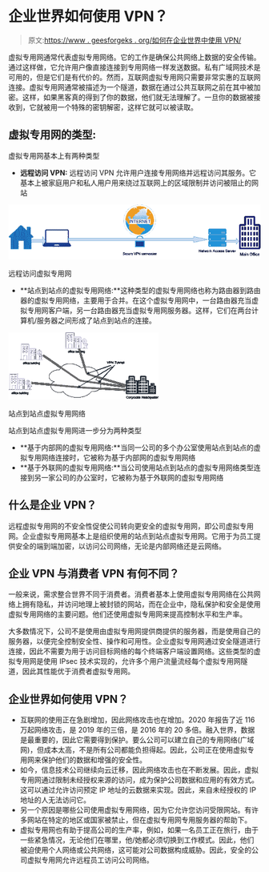 # 企业世界如何使用 VPN？

> 原文:[https://www . geesforgeks . org/如何在企业世界中使用 VPN/](https://www.geeksforgeeks.org/how-vpn-is-used-in-the-corporate-world/)

虚拟专用网通常代表虚拟专用网络。它的工作是确保公共网络上数据的安全传输。通过这样做，它允许用户像直接连接到专用网络一样发送数据。私有广域网技术是可用的，但是它们是有代价的。然而，互联网虚拟专用网只需要非常实惠的互联网连接。虚拟专用网通常被描述为一个隧道，数据在通过公共互联网之前在其中被加密。这样，如果黑客真的得到了你的数据，他们就无法理解了。一旦你的数据被接收到，它就被用一个特殊的密钥解密，这样它就可以被读取。

## **虚拟专用网的类型:**

虚拟专用网基本上有两种类型

*   **远程访问 VPN:** 远程访问 VPN 允许用户连接专用网络并远程访问其服务。它基本上被家庭用户和私人用户用来绕过互联网上的区域限制并访问被阻止的网站

![](img/d9bb0552a4b4f85eec85edd126db9c73.png)

远程访问虚拟专用网

*   **站点到站点的虚拟专用网络:**这种类型的虚拟专用网络也称为路由器到路由器的虚拟专用网络，主要用于合并。在这个虚拟专用网中，一台路由器充当虚拟专用网客户端，另一台路由器充当虚拟专用网服务器。这样，它们在两台计算机/服务器之间形成了站点到站点的连接。

![](img/5050a02753aab5e6ac1339dc2e1c4709.png)

站点到站点虚拟专用网络

站点到站点虚拟专用网进一步分为两种类型

*   **基于内部网的虚拟专用网络:**当同一公司的多个办公室使用站点到站点的虚拟专用网络连接时，它被称为基于内部网的虚拟专用网络
*   **基于外联网的虚拟专用网络:**当公司使用站点到站点的虚拟专用网络类型连接到另一家公司的办公室时，它被称为基于外联网的虚拟专用网络

## **什么是企业 VPN？**

远程虚拟专用网的不安全性促使公司转向更安全的虚拟专用网，即公司虚拟专用网。企业虚拟专用网基本上是组织使用的站点到站点虚拟专用网。它用于为员工提供安全的端到端加密，以访问公司网络，无论是内部网络还是云网络。

## **企业 VPN 与消费者 VPN 有何不同？**

一般来说，需求整合世界不同于消费者。消费者基本上使用虚拟专用网络在公共网络上拥有隐私，并访问地理上被封锁的网站，而在企业中，隐私保护和安全是使用虚拟专用网络的主要问题。他们还使用虚拟专用网来提高控制水平和生产率。

大多数情况下，公司不是使用由虚拟专用网提供商提供的服务器，而是使用自己的服务器，以便完全控制安全性、操作和可用性。企业虚拟专用网通过安全隧道进行连接，因此不需要为用于访问目标网络的每个终端客户端设置网络。这些类型的虚拟专用网是使用 IPsec 技术实现的，允许多个用户流量流经每个虚拟专用网隧道，因此其性能优于消费者虚拟专用网。

## 企业世界如何使用 VPN？

*   互联网的使用正在急剧增加，因此网络攻击也在增加。2020 年报告了近 116 万起网络攻击，是 2019 年的三倍，是 2016 年的 20 多倍。融入世界，数据是最重要的，因此它需要得到保护。要么公司可以建立自己的专用网络(广域网)，但成本太高，不是所有公司都能负担得起。因此，公司正在使用虚拟专用网来保护他们的数据和增强的安全性。
*   如今，信息技术公司继续向云迁移，因此网络攻击也在不断发展。因此，虚拟专用网通过限制未经授权来源的访问，成为保护公司数据和应用的有效方式。这可以通过允许访问预定 IP 地址的云数据来实现。因此，来自未经授权的 IP 地址的人无法访问它。
*   另一个原因是哪些公司使用虚拟专用网络，因为它允许您访问受限网站。有许多网站在特定的地区或国家被禁止，但在虚拟专用网专用服务器的帮助下。
*   虚拟专用网也有助于提高公司的生产率，例如，如果一名员工正在旅行，由于一些紧急情况，无论他们在哪里，他/她都必须切换到工作模式。因此，他们被迫使用个人网络或公共网络，这可能对公司数据构成威胁。因此，安全的公司虚拟专用网允许远程员工访问公司网络。